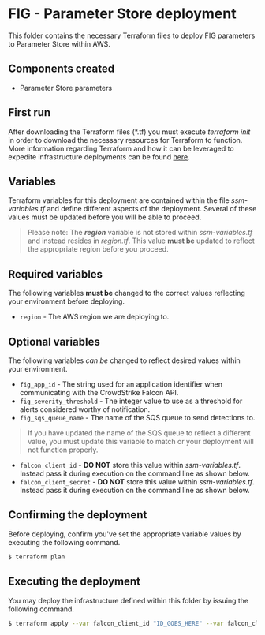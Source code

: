 # FIG - Parameter Store deployment
This folder contains the necessary Terraform files to deploy FIG parameters to Parameter Store within AWS. 

## Components created
+ Parameter Store parameters


## First run
After downloading the Terraform files (*.tf) you must execute _terraform init_ in order to download the necessary resources for Terraform to function. More information regarding Terraform and how it can be leveraged to expedite infrastructure deployments can be found [here](https://learn.hashicorp.com/tutorials/terraform/aws-build?in=terraform/aws-get-started).

## Variables
Terraform variables for this deployment are contained within the file _ssm-variables.tf_ and define different aspects of the deployment. Several of these values must be updated
before you will be able to proceed.

> Please note: The __*region*__ variable is not stored within _ssm-variables.tf_ and instead resides in _region.tf_. This value __must be__ updated to reflect the appropriate region before you
proceed.

## Required variables
The following variables __must be__ changed to the correct values reflecting your environment before deploying.
+ `region` - The AWS region we are deploying to.

## Optional variables
The following variables _can be_ changed to reflect desired values within your environment.
+ `fig_app_id` - The string used for an application identifier when communicating with the CrowdStrike Falcon API.
+ `fig_severity_threshold` - The integer value to use as a threshold for alerts considered worthy of notification.
+ `fig_sqs_queue_name` - The name of the SQS queue to send detections to.
> If you have updated the name of the SQS queue to reflect a different value, you must update this variable to match or your deployment will not function properly.
+ `falcon_client_id` - **DO NOT** store this value within _ssm-variables.tf_. Instead pass it during execution on the command line as shown below.
+ `falcon_client_secret` - **DO NOT** store this value within _ssm-variables.tf_. Instead pass it during execution on the command line as shown below.

## Confirming the deployment
Before deploying, confirm you've set the appropriate variable values by executing the following command.
```bash
$ terraform plan
```

## Executing the deployment
You may deploy the infrastructure defined within this folder by issuing the following command.
```bash
$ terraform apply --var falcon_client_id "ID_GOES_HERE" --var falcon_client_secret "SECRET_GOES_HERE"
```
